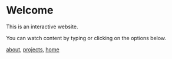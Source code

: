 # Welcome
This is an interactive website.

You can watch content by typing or clicking on the options below.


[about](/about), [projects](/projects), [home](/home)
